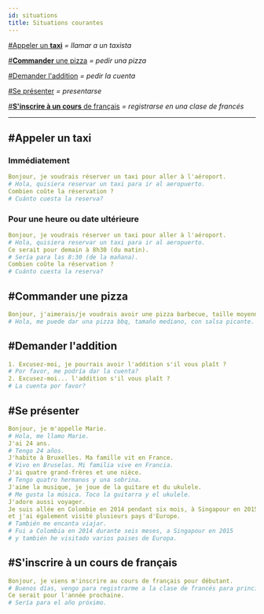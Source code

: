 ```yaml
---
id: situations
title: Situations courantes
---
```


[#Appeler un **taxi**](#appeler-un-taxi) _= llamar a un taxista_

[#**Commander** une pizza](#commander-une-pizza) _= pedir una pizza_

[#Demander l'addition](#demander-l-addition) _= pedir la cuenta_

[#Se présenter](#se-presenter) _= presentarse_

[#**S'inscrire à un cours** de français](#s-inscrire-a-un-cours-de-francais) _= registrarse en una clase de francés_

---

## \#Appeler un **taxi**

### Immédiatement

```yml
Bonjour, je voudrais réserver un taxi pour aller à l'aéroport.
# Hola, quisiera reservar un taxi para ir al aeropuerto.
Combien coûte la réservation ?
# Cuánto cuesta la reserva?
```

### Pour une heure ou date ultérieure

```yml
Bonjour, je voudrais réserver un taxi pour aller à l'aéroport.
# Hola, quisiera reservar un taxi para ir al aeropuerto.
Ce serait pour demain à 8h30 (du matin).
# Sería para las 8:30 (de la mañana).
Combien coûte la réservation ?
# Cuánto cuesta la reserva?
```

## \#**Commander** une pizza

```yml
Bonjour, j'aimerais/je voudrais avoir une pizza barbecue, taille moyenne, avec sauce piquante.
# Hola, me puede dar una pizza bbq, tamaño mediano, con salsa picante.
```

## \#Demander l'addition

```yml
1. Excusez-moi, je pourrais avoir l'addition s'il vous plaît ?
# Por favor, me podría dar la cuenta?
2. Excusez-moi... l'addition s'il vous plaît ?
# La cuenta por favor?
```

## \#Se présenter

```yml
Bonjour, je m'appelle Marie.
# Hola, me llamo Marie.
J'ai 24 ans.
# Tengo 24 años.
J'habite à Bruxelles. Ma famille vit en France.
# Vivo en Bruselas. Mi familia vive en Francia.
J'ai quatre grand-frères et une nièce.
# Tengo quatro hermanos y una sobrina.
J'aime la musique, je joue de la guitare et du ukulele.
# Me gusta la música. Toco la guitarra y el ukulele.
J'adore aussi voyager.
Je suis allée en Colombie en 2014 pendant six mois, à Singapour en 2015
et j'ai également visité plusieurs pays d'Europe.
# También me encanta viajar.
# Fui a Colombia en 2014 durante seis meses, a Singapour en 2015
# y también he visitado varios paises de Europa.
```

## \#**S'inscrire à un cours** de français

```yml
Bonjour, je viens m'inscrire au cours de français pour débutant.
# Buenos días, vengo para registrarme a la clase de francés para principiante.
Ce serait pour l'année prochaine.
# Sería para el año próximo.
```
